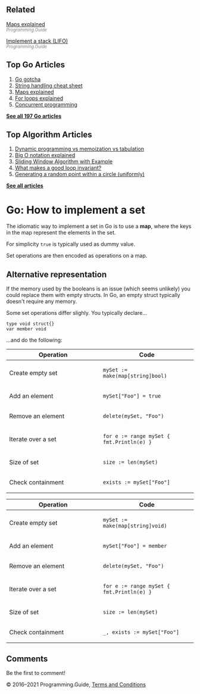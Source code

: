 <span class="underline"></span>

<span class="underline"></span>

Related
-------

[Maps explained](maps-explained.html)  
<span style="color: grey; font-style: italic; font-size: smaller">Programming.Guide</span>

[Implement a stack (LIFO)](implement-stack.html)  
<span style="color: grey; font-style: italic; font-size: smaller">Programming.Guide</span>

Top Go Articles
---------------

1.  [Go gotcha](go-gotcha.html)
2.  [String handling cheat sheet](string-functions-reference-cheat-sheet.html)
3.  [Maps explained](maps-explained.html)
4.  [For loops explained](for-loop.html)
5.  [Concurrent programming](go-concurrency-tutorial.html)

[**See all 197 Go articles**](index.html)

<span class="underline"></span>

Top Algorithm Articles
----------------------

1.  [Dynamic programming vs memoization vs tabulation](../dynamic-programming-vs-memoization-vs-tabulation.html)
2.  [Big O notation explained](../big-o-notation-explained.html)
3.  [Sliding Window Algorithm with Example](../sliding-window-example.html)
4.  [What makes a good loop invariant?](../what-makes-a-good-loop-invariant.html)
5.  [Generating a random point within a circle (uniformly)](../random-point-within-circle.html)

[**See all articles**](../index.html)

Go: How to implement a set
==========================

The idiomatic way to implement a set in Go is to use a **map**, where the keys in the map represent the elements in the set.

For simplicity `true` is typically used as dummy value.

Set operations are then encoded as operations on a map.

Alternative representation
--------------------------

If the memory used by the booleans is an issue (which seems unlikely) you could replace them with empty structs. In Go, an empty struct typically doesn't require any memory.

Some set operations differ slighly. You typically declare…

    type void struct{}
    var member void

…and do the following:

<table><colgroup><col style="width: 50%" /><col style="width: 50%" /></colgroup><thead><tr class="header"><th>Operation</th><th>Code</th></tr></thead><tbody><tr class="odd"><td>Create empty set</td><td><p><code>mySet := make(map[string]bool)</code></p></td></tr><tr class="even"><td>Add an element</td><td><p><code>mySet["Foo"] = true</code></p></td></tr><tr class="odd"><td>Remove an element</td><td><p><code>delete(mySet, "Foo")</code></p></td></tr><tr class="even"><td>Iterate over a set</td><td><p><code>for e := range mySet { fmt.Println(e) }</code></p></td></tr><tr class="odd"><td>Size of set</td><td><p><code>size := len(mySet)</code></p></td></tr><tr class="even"><td>Check containment</td><td><p><code>exists := mySet["Foo"]</code></p></td></tr></tbody></table>

<table><colgroup><col style="width: 50%" /><col style="width: 50%" /></colgroup><thead><tr class="header"><th>Operation</th><th>Code</th></tr></thead><tbody><tr class="odd"><td>Create empty set</td><td><p><code>mySet := make(map[string]void)</code></p></td></tr><tr class="even"><td>Add an element</td><td><p><code>mySet["Foo"] = member</code></p></td></tr><tr class="odd"><td>Remove an element</td><td><p><code>delete(mySet, "Foo")</code></p></td></tr><tr class="even"><td>Iterate over a set</td><td><p><code>for e := range mySet { fmt.Println(e) }</code></p></td></tr><tr class="odd"><td>Size of set</td><td><p><code>size := len(mySet)</code></p></td></tr><tr class="even"><td>Check containment</td><td><p><code>_, exists := mySet["Foo"]</code></p></td></tr></tbody></table>

Comments
--------

Be the first to comment!

© 2016–2021 Programming.Guide, [Terms and Conditions](../terms-and-conditions.html)

